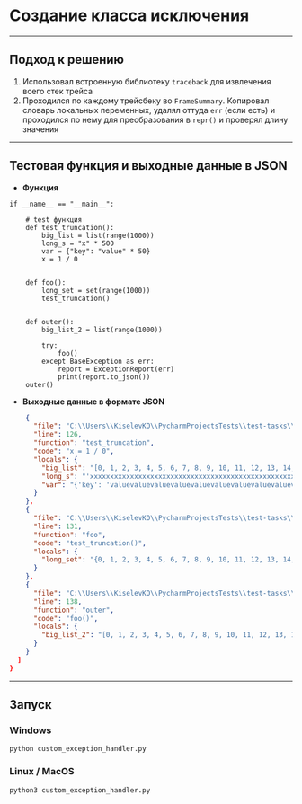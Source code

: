# Создание класса исключения

--- 

## Подход к решению 

1. Использовал встроенную библиотеку `traceback` для извлечения всего стек трейса
2. Проходился по каждому трейсбеку во `FrameSummary`. Копировал словарь локальных переменных, удалял оттуда `err` (если есть) и проходился по нему для преобразования в `repr()` и проверял длину значения
--- 
## Тестовая функция и выходные данные в JSON

- **Функция**
```python3 
if __name__ == "__main__":

    # test функция
    def test_truncation():
        big_list = list(range(1000))
        long_s = "x" * 500
        var = {"key": "value" * 50}
        x = 1 / 0


    def foo():
        long_set = set(range(1000))
        test_truncation()


    def outer():
        big_list_2 = list(range(1000))

        try:
            foo()
        except BaseException as err:
            report = ExceptionReport(err)
            print(report.to_json())
    outer()
```

- **Выходные данные в формате JSON**

```json
    {
      "file": "C:\\Users\\KiselevKO\\PycharmProjectsTests\\test-tasks\\prompai-tasks\\task2\\custom_exception_handler.py",
      "line": 126,
      "function": "test_truncation",
      "code": "x = 1 / 0",
      "locals": {
        "big_list": "[0, 1, 2, 3, 4, 5, 6, 7, 8, 9, 10, 11, 12, 13, 14, 15, 16, 17, 18, 19, 20, 21, 2...",
        "long_s": "'xxxxxxxxxxxxxxxxxxxxxxxxxxxxxxxxxxxxxxxxxxxxxxxxxxxxxxxxxxxxxxxxxxxxxxxxxxxxxxx...",
        "var": "{'key': 'valuevaluevaluevaluevaluevaluevaluevaluevaluevaluevaluevaluevaluevaluev..."
      }
    },
    {
      "file": "C:\\Users\\KiselevKO\\PycharmProjectsTests\\test-tasks\\prompai-tasks\\task2\\custom_exception_handler.py",
      "line": 131,
      "function": "foo",
      "code": "test_truncation()",
      "locals": {
        "long_set": "{0, 1, 2, 3, 4, 5, 6, 7, 8, 9, 10, 11, 12, 13, 14, 15, 16, 17, 18, 19, 20, 21, 2..."
      }
    },
    {
      "file": "C:\\Users\\KiselevKO\\PycharmProjectsTests\\test-tasks\\prompai-tasks\\task2\\custom_exception_handler.py",
      "line": 138,
      "function": "outer",
      "code": "foo()",
      "locals": {
        "big_list_2": "[0, 1, 2, 3, 4, 5, 6, 7, 8, 9, 10, 11, 12, 13, 14, 15, 16, 17, 18, 19, 20, 21, 2..."
      }
    }
  ]
}
```
--- 

## Запуск

### Windows
```shell
python custom_exception_handler.py
```

### Linux / MacOS
```shell
python3 custom_exception_handler.py
```
